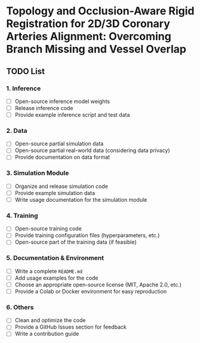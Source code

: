 # Topology and Occlusion-Aware Rigid Registration for 2D/3D Coronary Arteries Alignment: Overcoming Branch Missing and Vessel Overlap

## TODO List

### 1. Inference  
- [ ] Open-source inference model weights  
- [ ] Release inference code  
- [ ] Provide example inference script and test data  

### 2. Data  
- [ ] Open-source partial simulation data  
- [ ] Open-source partial real-world data (considering data privacy)  
- [ ] Provide documentation on data format  

### 3. Simulation Module  
- [ ] Organize and release simulation code  
- [ ] Provide example simulation data  
- [ ] Write usage documentation for the simulation module  

### 4. Training  
- [ ] Open-source training code  
- [ ] Provide training configuration files (hyperparameters, etc.)  
- [ ] Open-source part of the training data (if feasible)  

### 5. Documentation & Environment  
- [ ] Write a complete `README.md`  
- [ ] Add usage examples for the code  
- [ ] Choose an appropriate open-source license (MIT, Apache 2.0, etc.)  
- [ ] Provide a Colab or Docker environment for easy reproduction  

### 6. Others  
- [ ] Clean and optimize the code  
- [ ] Provide a GitHub Issues section for feedback  
- [ ] Write a contribution guide  
